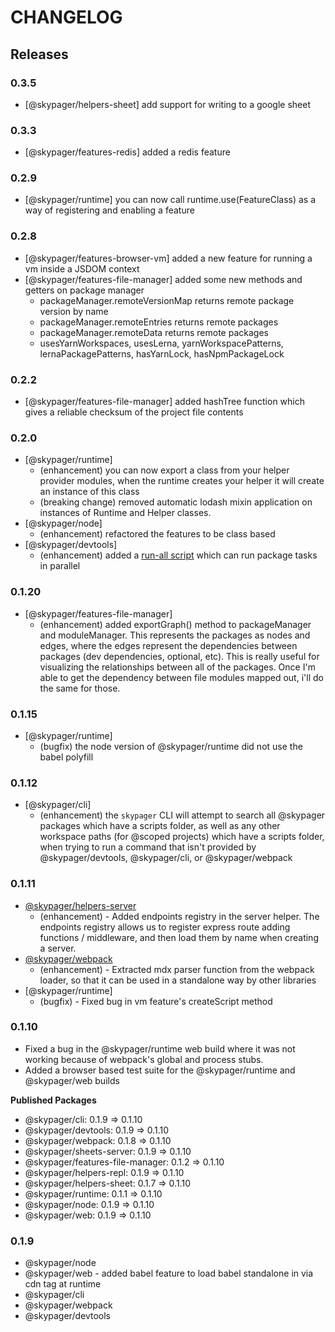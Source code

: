 # CHANGELOG

## Releases

### 0.3.5

- [@skypager/helpers-sheet] add support for writing to a google sheet

### 0.3.3

- [@skypager/features-redis] added a redis feature

### 0.2.9

- [@skypager/runtime] you can now call runtime.use(FeatureClass) as a way of registering and enabling a feature

### 0.2.8

- [@skypager/features-browser-vm] added a new feature for running a vm inside a JSDOM context
- [@skypager/features-file-manager] added some new methods and getters on package manager
    - packageManager.remoteVersionMap returns remote package version by name
    - packageManager.remoteEntries returns remote packages
    - packageManager.remoteData returns remote packages
    - usesYarnWorkspaces, usesLerna, yarnWorkspacePatterns, lernaPackagePatterns, hasYarnLock, hasNpmPackageLock

### 0.2.2

- [@skypager/features-file-manager] added hashTree function which gives a reliable checksum of the project file contents

### 0.2.0

- [@skypager/runtime]
    - (enhancement) you can now export a class from your helper provider modules, when the runtime creates your helper it will create an instance of this class 
    - (breaking change) removed automatic lodash mixin application on instances of Runtime and Helper classes.
- [@skypager/node]
    - (enhancement) refactored the features to be class based
- [@skypager/devtools]
    - (enhancement) added a [run-all script](scripts/run-all.js) which can run package tasks in parallel

### 0.1.20

- [@skypager/features-file-manager]
    - (enhancement) added exportGraph() method to packageManager and moduleManager.  This represents the packages as nodes and edges,
    where the edges represent the dependencies between packages (dev dependencies, optional, etc).  This is really useful for visualizing
    the relationships between all of the packages.  Once I'm able to get the dependency between file modules mapped out, i'll do the same for those.

### 0.1.15

- [@skypager/runtime]
    - (bugfix) the node version of @skypager/runtime did not use the babel polyfill

### 0.1.12

- [@skypager/cli]
    - (enhancement) the `skypager` CLI will attempt to search all @skypager packages which have a scripts folder, as well as any other 
    workspace paths (for @scoped projects) which have a scripts folder, when trying to run a command that isn't provided by @skypager/devtools, @skypager/cli, or @skypager/webpack

### 0.1.11

- [@skypager/helpers-server](src/helpers/server)
    - (enhancement) - Added endpoints registry in the server helper.  The endpoints registry allows us to register express route adding functions / middleware, and then load them by name when creating a server.
- [@skypager/webpack](src/devtools/webpack) 
    - (enhancement) - Extracted mdx parser function from the webpack loader, so that it can be used in a standalone way by other libraries
- [@skypager/runtime] 
    - (bugfix) - Fixed bug in vm feature's createScript method

### 0.1.10

- Fixed a bug in the @skypager/runtime web build where it was not working because of webpack's global and process stubs.
- Added a browser based test suite for the @skypager/runtime and @skypager/web builds

**Published Packages**
  - @skypager/cli: 0.1.9 => 0.1.10
  - @skypager/devtools: 0.1.9 => 0.1.10
  - @skypager/webpack: 0.1.8 => 0.1.10
  - @skypager/sheets-server: 0.1.9 => 0.1.10
  - @skypager/features-file-manager: 0.1.2 => 0.1.10
  - @skypager/helpers-repl: 0.1.9 => 0.1.10
  - @skypager/helpers-sheet: 0.1.7 => 0.1.10
  - @skypager/runtime: 0.1.1 => 0.1.10
  - @skypager/node: 0.1.9 => 0.1.10
  - @skypager/web: 0.1.9 => 0.1.10
  
### 0.1.9

- @skypager/node
- @skypager/web - added babel feature to load babel standalone in via cdn tag at runtime
- @skypager/cli
- @skypager/webpack
- @skypager/devtools
